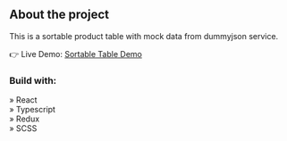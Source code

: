 <h2>About the project</h2>

<p>This is a sortable product table with mock data from dummyjson service.</p>

👉 Live Demo: <a href='https://ag-sortable-table.vercel.app/'>Sortable Table Demo</a>

<h3>Build with:</h3>

» React <br>
» Typescript <br>
» Redux <br>
» SCSS <br>
